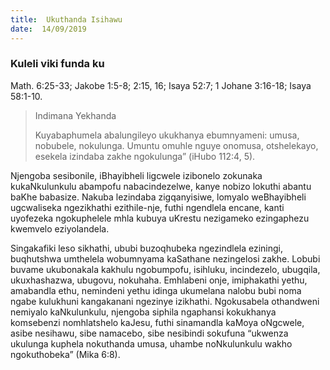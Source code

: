 ```yaml
---
title:  Ukuthanda Isihawu
date:  14/09/2019
---
```


### Kuleli viki funda ku
Math. 6:25-33; Jakobe 1:5-8; 2:15, 16; Isaya 52:7; 1 Johane 3:16-18; Isaya 58:1-10.

> <p>Indimana Yekhanda</p>
> Kuyabaphumela abalungileyo ukukhanya ebumnyameni: umusa, nobubele, nokulunga. Umuntu omuhle nguye onomusa, otshelekayo, esekela izindaba zakhe ngokulunga” (iHubo 112:4, 5).

Njengoba sesibonile, iBhayibheli ligcwele izibonelo zokunaka kukaNkulunkulu abampofu nabacindezelwe, kanye nobizo lokuthi abantu baKhe babasize.  Nakuba lezindaba zigqanyisiwe, lomyalo weBhayibheli ugcwaliseka ngezikhathi ezithile-nje, futhi ngendlela encane, kanti uyofezeka ngokuphelele mhla kubuya uKrestu nezigameko ezingaphezu kwemvelo eziyolandela.

Singakafiki leso sikhathi, ububi buzoqhubeka ngezindlela eziningi, buqhutshwa umthelela wobumnyama kaSathane nezingelosi zakhe.  Lobubi buvame ukubonakala kakhulu ngobumpofu, isihluku, incindezelo, ubugqila, ukuxhashazwa, ubugovu, nokuhaha. Emhlabeni onje, imiphakathi yethu, amabandla ethu, nemindeni yethu idinga ukumelana nalobu bubi noma ngabe kulukhuni kangakanani ngezinye izikhathi.  Ngokusabela othandweni nemiyalo kaNkulunkulu, njengoba siphila ngaphansi kokukhanya komsebenzi nomhlatshelo kaJesu, futhi sinamandla kaMoya oNgcwele, asibe nesihawu, sibe namacebo, sibe nesibindi sokufuna “ukwenza ukulunga kuphela nokuthanda umusa, uhambe noNkulunkulu wakho ngokuthobeka” (Mika 6:8).